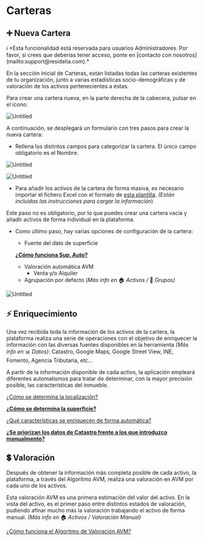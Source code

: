 # Carteras

## ➕ Nueva Cartera

<aside>
ℹ️ *Esta funcionalidad está reservada para usuarios Administradores. Por favor, si crees que deberías tener acceso, ponte en [contacto con nosotros](mailto:support@residelia.com).*

</aside>

En la sección inicial de Carteras, están listadas todas las carteras existentes de tu organización, junto a varias estadísticas socio-demográficas y de valoración de los activos pertenecientes a éstas.

Para crear una cartera nueva, en la parte derecha de la cabecera, pulsar en el icono:

![Untitled](/images/Portfolios/Untitled.png)

A continuación, se desplegará un formulario con tres pasos para crear la nueva cartera:

- Rellena los distintos campos para categorizar la cartera. El único campo obligatorio es el Nombre.

![Untitled](/images/Portfolios/Untitled%201.png)

![Untitled](/images/Portfolios/Untitled%202.png)

- Para añadir los activos de la cartera de forma masiva, es necesario importar el fichero Excel con el formato de [esta plantilla](https://s3.eu-west-1.amazonaws.com/residelia.resources/templates/prod/DT_Template_RESIDELIA.xlsx). *(Están incluidas las instrucciones para cargar la información*)

Este paso no es obligatorio, por lo que puedes crear una cartera vacía y añadir activos de forma individual en la plataforma.

- Como último paso, hay varias opciones de configuración de la cartera:
    - Fuente del dato de superficie
    
    [**¿Cómo funciona Sup. Auto?**](/Portfolios/supAuto)
    
    - Valoración automática AVM
        - Venta y/o Alquiler
    - Agrupación por defecto (*Más info en* 🏠 *Activos /* 🏢 *Grupos)*
        
        

![Untitled](/images/Portfolios/Untitled%203.png)

## ⚡ Enriquecimiento

Una vez recibida toda la información de los activos de la cartera, la plataforma realiza una serie de operaciones con el objetivo de enriquecer la información con las diversas fuentes disponibles en la herramienta *(Más info en* 📊 *Datos)*: Catastro, Google Maps, Google Street View, INE, Fomento, Agencia Tributaria, etc…

A partir de la información disponible de cada activo, la aplicación empleará diferentes automatismos para tratar de determinar, con la mayor precisión posible, las características del inmueble.

[¿Cómo se determina la localización?](https://www.notion.so/C-mo-se-determina-la-localizaci-n-8af8550751da45198c73c31285f89914)

[**¿Cómo se determina la superficie?**](https://www.notion.so/C-mo-se-determina-la-superficie-b99ac654c0974fb8a471be812f36ec4c)

[¿Qué características se enriquecen de forma automática?](https://www.notion.so/Qu-caracter-sticas-se-enriquecen-de-forma-autom-tica-64bdf090a3a44a538e749978ebdb2fc7)

[**¿Se priorizan los datos de Catastro frente a los que introduzco manualmente?**](https://www.notion.so/Se-priorizan-los-datos-de-Catastro-frente-a-los-que-introduzco-manualmente-5e173dc4db2545ea96f25c7495214e1d)

## 💲 Valoración

Después de obtener la información más completa posible de cada activo, la plataforma, a través del Algoritmo AVM, realiza una valoración en AVM por cada uno de los activos.

Esta valoración AVM es una primera estimación del valor del activo. En la vista del activo, es el primer paso entre distintos estados de valoración, pudiendo afinar mucho más la valoración trabajando el activo de forma manual. *(Más info en* 🏠 *Activos / Valoración Manual)*

[¿Cómo funciona el Algoritmo de Valoración AVM?](https://www.notion.so/C-mo-funciona-el-Algoritmo-de-Valoraci-n-AVM-14ade25d615442aaaf7c8e0f6d2a4307)
